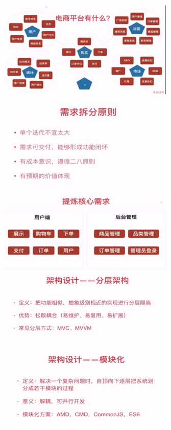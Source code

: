 # ![](/assets/import0.png)

![](/assets/import1.png)![](/assets/import3.png)![](/assets/import2.png)![](/assets/import4.png)

